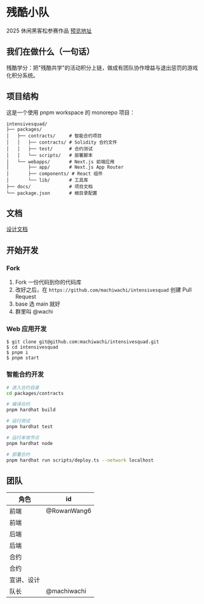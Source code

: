 # 残酷小队

2025 休闲黑客松参赛作品
[预览地址](https://intensivesquad.vercel.app)

## 我们在做什么（一句话）

残酷学分：把"残酷共学"的活动积分上链，做成有团队协作增益与退出惩罚的游戏化积分系统。

## 项目结构

这是一个使用 pnpm workspace 的 monorepo 项目：

```
intensivesquad/
├── packages/
│   ├── contracts/     # 智能合约项目
│   │   ├── contracts/ # Solidity 合约文件
│   │   ├── test/      # 合约测试
│   │   └── scripts/   # 部署脚本
│   └── webapps/       # Next.js 前端应用
│       ├── app/       # Next.js App Router
│       ├── components/ # React 组件
│       └── lib/       # 工具库
├── docs/              # 项目文档
└── package.json       # 根目录配置
```

## 文档

[设计文档](https://hackmd.io/@h_oI-bBpTxKWqPlaZTQ1Lw/rJXoW_eFeg)

## 开始开发

### Fork

1. Fork 一份代码到你的代码库
2. 改好之后，在 `https://github.com/machiwachi/intensivesquad` 创建 Pull Request
3. base 选 main 就好
4. 群里叫 @wachi

### Web 应用开发

```
$ git clone git@github.com:machiwachi/intensivesquad.git
$ cd intensivesquad
$ pnpm i
$ pnpm start
```

### 智能合约开发

```bash
# 进入合约目录
cd packages/contracts

# 编译合约
pnpm hardhat build

# 运行测试
pnpm hardhat test

# 运行本地节点
pnpm hardhat node

# 部署合约
pnpm hardhat run scripts/deploy.ts --network localhost
```

## 团队

| 角色       | id          |
| ---------- | ----------- |
| 前端       | @RowanWang6 |
| 前端       |             |
| 后端       |             |
| 后端       |             |
| 合约       |             |
| 合约       |             |
| 宣讲、设计 |             |
| 队长       | @machiwachi |
